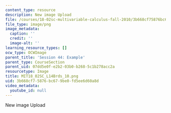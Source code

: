 ```yaml
---
content_type: resource
description: New image Upload
file: /courses/18-02sc-multivariable-calculus-fall-2010/3b668cf75876bc679be0fd5ee6d60a8d_MIT18_02SC_L14Brds_10.png
file_type: image/png
image_metadata:
  caption: ''
  credit: ''
  image-alt: ''
learning_resource_types: []
ocw_type: OCWImage
parent_title: 'Session 44: Example'
parent_type: CourseSection
parent_uid: 07dd5e0f-e2b2-03b0-b268-5c1b278acc2a
resourcetype: Image
title: MIT18_02SC_L14Brds_10.png
uid: 3b668cf7-5876-bc67-9be0-fd5ee6d60a8d
video_metadata:
  youtube_id: null
---
```

New image Upload

